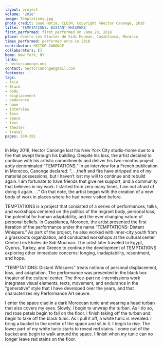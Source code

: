 ```yaml
---
layout: project
volume: '2018'
image: Temptations.jpg
photo_credit: Saad Hatim, CLESM, Copyright ©Hector Canonge, 2018
title: 'TEMPTATIONS: DISTANT WHISPERS'
first_performed: first performed on June 20, 2018
place: Centre Les Etoiles de Sidi Mouman, Casablanca, Morocco
times_performed: performed once in 2018
contributor: HECTOR CANONGE
collaborators: []
home: New York, NY
links:
- hectorcanonge.net
contact: hectorcanonge@gmail.com
footnote: ''
tags:
- Asia
- Black
- body
- displacement
- endurance
- home
- interview
- loss
- space
- text
- theater
- travel
pages: 200-201
---
```


In May 2018, Hector Canonge lost his New York City studio-home due to a fire that swept through his building. Despite his loss, the artist decided to continue with his artistic commitments and deliver his two-months project aptly denominated “TEMPTATIONS.” In an interview for a French publication in Morocco, Canonge declared: “. . .theft and fire have stripped me of my material possessions, but I haven’t lost my will to continue and rebuild again. I am fortunate to have friends that give me support, and a community that believes in my work. I started from zero many times, I am not afraid of doing it again. . .” On that note, the artist began with the creation of a new body of work in places where he had never visited before.

TEMPTATIONS is a project that consisted of a series of performances, talks, and workshops centered on the politics of the migrant body, personal loss, the potential for human adaptability, and the ever changing nature of personal beliefs. In Casablanca, Morocco, the artist presented the first iteration of the performance under the name “TEMPTATIONS: Distant Whispers.” As part of the project, he also worked with inner-city youth from a grassroots organization, and conducted workshops at the cultural center Centre Les Etoiles de Sidi Mouman. The artist later traveled to Egypt, Cyprus, Turkey, and Greece to continue the development of TEMPTATIONS exploring other immediate concerns: longing, inadaptability, resentment, and hope.

“TEMPTATIONS: Distant Whispers” treats notions of personal displacement, loss, and adaptation. The performance was presented in the black box theater of the cultural center. The three-part no-intermissions work integrates visual elements, texts, movement, and endurance in the “generative” style that I have developed over the years, and that characterizes my Performance Art oeuvre.

I enter the space clad in a dark Moroccan tunic and wearing a head turban that also covers my eyes. Slowly, I begin to unwrap the turban. As I do so, red rose petals begin to fall on the floor. I finish taking off the turban and begin to take off the black tunic. As I pull it off, a white tunic is revealed. I bring a bucket to the center of the space and sit in it. I begin to rise. The lower part of my white tunic starts to reveal red stains. I come out of the bucket and begin to walk around the space. I finish when my tunic can no longer leave red stains on the floor.
